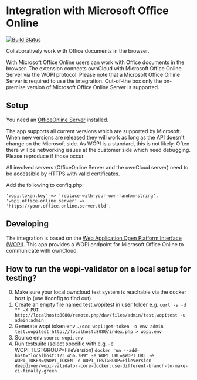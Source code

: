 # Integration with Microsoft Office Online

[![Build Status](https://drone.owncloud.com/api/badges/owncloud/wopi/status.svg?branch=master)](https://drone.owncloud.com/owncloud/wopi)

Collaboratively work with Office documents in the browser.

With Microsoft Office Online users can work with Office documents in the browser. The extension connects ownCloud with Microsoft Office Online Server via the WOPI protocol. Please note that a Microsoft Office Online Server is required to use the integration. Out-of-the box only the on-premise version of Microsoft Office Online Server is supported.

## Setup
You need an [OfficeOnline Server](https://docs.microsoft.com/de-de/officeonlineserver/deploy-office-online-server) installed.

The app supports all current versions which are supported by Microsoft. When new versions are released they will work as long as the API doesn't change on the Microsoft side. As WOPI is a standard, this is not likely. Often there will be networking issues at the customer side which need debugging. Please reproduce if those occur.

All involved servers (OfficeOnline Server and the ownCloud server) need to be accessible by HTTPS with valid certificates.

Add the following to config.php:
```
'wopi.token.key' => 'replace-with-your-own-random-string',
'wopi.office-online.server' => 'https://your.office.online.server.tld',
```

## Developing

The integration is based on the [Web Application Open Platform Interface (WOPI)](https://wopi.readthedocs.io/en/latest/).
This app provides a WOPI endpoint for Microsoft Office Online to communicate with ownCloud.

## How to run the wopi-validator on a local setup for testing?

0. Make sure your local owncloud test system is reachable via the docker host ip (use ifconfig to find out)
1. Create an empty file named test.wopitest in user folder e.g. `curl -s -d "" -X PUT http://localhost:8080/remote.php/dav/files/admin/test.wopitest -u admin:admin`
2. Generate wopi token env `./occ wopi:get-token -o env admin test.wopitest http://localhost:8080/index.php > wopi.env`
3. Source env `source wopi.env`
4. Run testsuite (select specific with e.g. -e WOPI_TESTGROUP=FileVersion) `docker run --add-host="localhost:123.456.789" -e WOPI_URL=$WOPI_URL -e WOPI_TOKEN=$WOPI_TOKEN -e WOPI_TESTGROUP=FileVersion deepdiver/wopi-validator-core-docker:use-different-branch-to-make-ci-finally-green`

